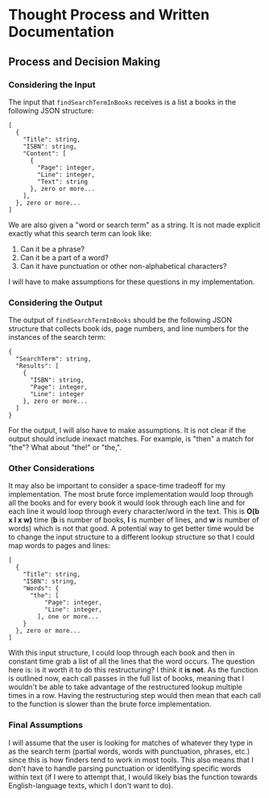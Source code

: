 # Thought Process and Written Documentation

## Process and Decision Making

### Considering the Input
The input that `findSearchTermInBooks` receives is a list a books in the following JSON structure:
```
[
  {
    "Title": string,
    "ISBN": string,
    "Content": [
      {
        "Page": integer,
        "Line": integer,
        "Text": string
      }, zero or more...
    ],
  }, zero or more...
]
```
We are also given a "word or search term" as a string. It is not made explicit exactly what this search term can look like:
1. Can it be a phrase?
2. Can it be a part of a word?
3. Can it have punctuation or other non-alphabetical characters?

I will have to make assumptions for these questions in my implementation. 

### Considering the Output
The output of `findSearchTermInBooks` should be the following JSON structure that collects book ids, page numbers, and line numbers for the instances of the search term:
```
{
  "SearchTerm": string,
  "Results": [
    {
      "ISBN": string,
      "Page": integer,
      "Line": integer
    }, zero or more...
  ]
}
```
For the output, I will also have to make assumptions. It is not clear if the output should include inexact matches. For example, is "then" a match for "the"? What about "the!" or "the,".

### Other Considerations
It may also be important to consider a space-time tradeoff for my implementation. The most brute force implementation would loop through all the books and for every book it would look through each line and for each line it would loop through every character/word in the text. This is **O(b x l x w)** time (**b** is number of books, **l** is number of lines, and **w** is number of words) which is not that good. A potential way to get better time would be to change the input structure to a different lookup structure so that I could map words to pages and lines:
```
[
  {
    "Title": string,
    "ISBN": string,
    "Words": {
      "the": [
          "Page": integer,
          "Line": integer,
        ], one or more...
    }
  }, zero or more...
]
```
With this input structure, I could loop through each book and then in constant time grab a list of all the lines that the word occurs. The question here is: is it worth it to do this restructuring? I think it **is not**. As the function is outlined now, each call passes in the full list of books, meaning that I wouldn't be able to take advantage of the restructured lookup multiple times in a row. Having the restructuring step would then mean that each call to the function is slower than the brute force implementation. 

### Final Assumptions
I will assume that the user is looking for matches of whatever they type in as the search term (partial words, words with punctuation, phrases, etc.) since this is how finders tend to work in most tools. This also means that I don't have to handle parsing punctuation or identifying specific words within text (if I were to attempt that, I would likely bias the function towards English-language texts, which I don't want to do). 
